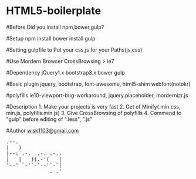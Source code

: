 # HTML5-boilerplate


#Before 
    Did you install npm,bower,gulp?

#Setup
    npm install
    bower install
    gulp

#Setting
    gulpfile to Put your css,js for your Paths(js,css)

#Use
    Mordern Browser
    CrossBrowsing > ie7

#Dependency
    jQuery1.x
    bootstrap3.x
    bower
    gulp

#Basic plugin
    jquery, bootstrap, font-awesome, html5-shim
    webfont(notokr)

#polyfills
    ie10-viewport-bug-workaround, jquery.placeholder, mordernizr.js

#Description
    1. Make your projects is very fast
    2. Get of Minify(.min.css, min.js, polyfills.min.js) 
    3. Give CrossBrowsing of polyfills
    4. Commend to "gulp" before editing of ".less", ".js"

#Author
    wlsk1103@gmail.com

<pre>
.--.              
|   )             
|--: .-.  .-. .-..
|   |   )(.-'(   |
'--' `-'`-`--'`-`|
              ._.'
</pre>


